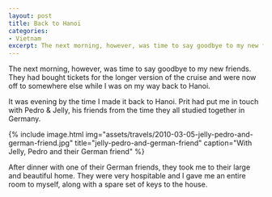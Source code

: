 ```yaml
---
layout: post
title: Back to Hanoi
categories:
- Vietnam
excerpt: The next morning, however, was time to say goodbye to my new friends. They had bought tickets for the longer version of the cruise and were now off to somewhere else while I was on my way back to Hanoi.
---
```


The next morning, however, was time to say goodbye to my new friends. They had
bought tickets for the longer version of the cruise and were now off to
somewhere else while I was on my way back to Hanoi.

It was evening by the time I made it back to Hanoi. Prit had put me in touch
with Pedro & Jelly, his friends from the time they all studied together in
Germany.

{% include image.html
    img="assets/travels/2010-03-05-jelly-pedro-and-german-friend.jpg"
    title="jelly-pedro-and-german-friend"
    caption="With Jelly, Pedro and their German friend" %}

After dinner with one of their German friends, they took me to their large and
beautiful home. They were very hospitable and I gave me an entire room to
myself, along with a spare set of keys to the house.

